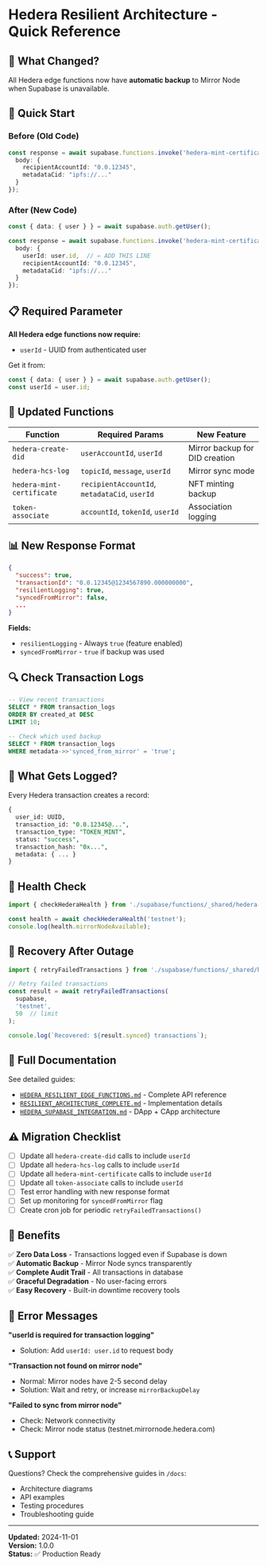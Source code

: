 # Hedera Resilient Architecture - Quick Reference

## 🎯 What Changed?

All Hedera edge functions now have **automatic backup** to Mirror Node when Supabase is unavailable.

## 🚀 Quick Start

### Before (Old Code)
```typescript
const response = await supabase.functions.invoke('hedera-mint-certificate', {
  body: {
    recipientAccountId: "0.0.12345",
    metadataCid: "ipfs://..."
  }
});
```

### After (New Code)
```typescript
const { data: { user } } = await supabase.auth.getUser();

const response = await supabase.functions.invoke('hedera-mint-certificate', {
  body: {
    userId: user.id,  // ← ADD THIS LINE
    recipientAccountId: "0.0.12345",
    metadataCid: "ipfs://..."
  }
});
```

## 📋 Required Parameter

**All Hedera edge functions now require:**
- `userId` - UUID from authenticated user

Get it from:
```typescript
const { data: { user } } = await supabase.auth.getUser();
const userId = user.id;
```

## 🔧 Updated Functions

| Function | Required Params | New Feature |
|----------|----------------|-------------|
| `hedera-create-did` | `userAccountId`, `userId` | Mirror backup for DID creation |
| `hedera-hcs-log` | `topicId`, `message`, `userId` | Mirror sync mode |
| `hedera-mint-certificate` | `recipientAccountId`, `metadataCid`, `userId` | NFT minting backup |
| `token-associate` | `accountId`, `tokenId`, `userId` | Association logging |

## 📊 New Response Format

```json
{
  "success": true,
  "transactionId": "0.0.12345@1234567890.000000000",
  "resilientLogging": true,
  "syncedFromMirror": false,
  ...
}
```

**Fields:**
- `resilientLogging` - Always `true` (feature enabled)
- `syncedFromMirror` - `true` if backup was used

## 🔍 Check Transaction Logs

```sql
-- View recent transactions
SELECT * FROM transaction_logs 
ORDER BY created_at DESC 
LIMIT 10;

-- Check which used backup
SELECT * FROM transaction_logs 
WHERE metadata->>'synced_from_mirror' = 'true';
```

## 💾 What Gets Logged?

Every Hedera transaction creates a record:
```sql
{
  user_id: UUID,
  transaction_id: "0.0.12345@...",
  transaction_type: "TOKEN_MINT",
  status: "success",
  transaction_hash: "0x...",
  metadata: { ... }
}
```

## 🏥 Health Check

```typescript
import { checkHederaHealth } from './supabase/functions/_shared/hedera-resilient-client.ts';

const health = await checkHederaHealth('testnet');
console.log(health.mirrorNodeAvailable);
```

## 🔄 Recovery After Outage

```typescript
import { retryFailedTransactions } from './supabase/functions/_shared/hedera-resilient-client.ts';

// Retry failed transactions
const result = await retryFailedTransactions(
  supabase,
  'testnet',
  50  // limit
);

console.log(`Recovered: ${result.synced} transactions`);
```

## 📖 Full Documentation

See detailed guides:
- [`HEDERA_RESILIENT_EDGE_FUNCTIONS.md`](./HEDERA_RESILIENT_EDGE_FUNCTIONS.md) - Complete API reference
- [`RESILIENT_ARCHITECTURE_COMPLETE.md`](./RESILIENT_ARCHITECTURE_COMPLETE.md) - Implementation details
- [`HEDERA_SUPABASE_INTEGRATION.md`](./HEDERA_SUPABASE_INTEGRATION.md) - DApp + CApp architecture

## ⚠️ Migration Checklist

- [ ] Update all `hedera-create-did` calls to include `userId`
- [ ] Update all `hedera-hcs-log` calls to include `userId`
- [ ] Update all `hedera-mint-certificate` calls to include `userId`
- [ ] Update all `token-associate` calls to include `userId`
- [ ] Test error handling with new response format
- [ ] Set up monitoring for `syncedFromMirror` flag
- [ ] Create cron job for periodic `retryFailedTransactions()`

## 🎉 Benefits

✅ **Zero Data Loss** - Transactions logged even if Supabase is down  
✅ **Automatic Backup** - Mirror Node syncs transparently  
✅ **Complete Audit Trail** - All transactions in database  
✅ **Graceful Degradation** - No user-facing errors  
✅ **Easy Recovery** - Built-in downtime recovery tools  

## 🚨 Error Messages

**"userId is required for transaction logging"**
- Solution: Add `userId: user.id` to request body

**"Transaction not found on mirror node"**
- Normal: Mirror nodes have 2-5 second delay
- Solution: Wait and retry, or increase `mirrorBackupDelay`

**"Failed to sync from mirror node"**
- Check: Network connectivity
- Check: Mirror node status (testnet.mirrornode.hedera.com)

## 📞 Support

Questions? Check the comprehensive guides in `/docs`:
- Architecture diagrams
- API examples
- Testing procedures
- Troubleshooting guide

---

**Updated:** 2024-11-01  
**Version:** 1.0.0  
**Status:** ✅ Production Ready

